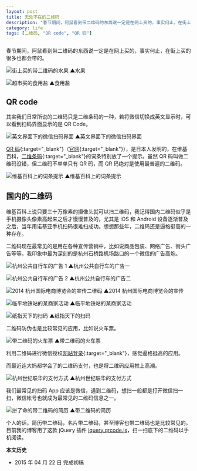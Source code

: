 ```yaml
---
layout: post
title: 无处不在的二维码
description: "春节期间，阿鼠看到带二维码的东西说一定是在网上买的，事实何止，在街上买的很多也都会带的。"
category: life
tags: [二维码, "QR code", "QR 码"]
---
```


春节期间，阿鼠看到带二维码的东西说一定是在网上买的，事实何止，在街上买的很多也都会带的。

![街上买的带二维码的水果]({{site.IMG_PATH}}/qrcode-01.jpg_640)
▲水果

![超市买的食用盐]({{site.IMG_PATH}}/qrcode-02.jpg_640)
▲食用盐

## QR code

其实我们日常所说的二维码只是二维条码的一种，若将微信切换成英文显示时，可以看到扫码界面显示的是 QR Code。

![英文界面下的微信扫码界面]({{site.IMG_PATH}}/qrcode-01.png?imageView2/2/w/360/q/90)
▲英文界面下的微信扫码界面

[QR 码](http://zh.wikipedia.org/wiki/QR%E7%A2%BC){:target="_blank"}（[官网](http://www.qrcode.com/){:target="_blank"}），是日本人发明的，在维基百科，[二维条码](http://zh.wikipedia.org/zh-cn/%E4%BA%8C%E7%B6%AD%E6%A2%9D%E7%A2%BC){:target="_blank"}的词条特别放了一个提示。虽然 QR 码叫做二维码没错，但二维码不单单只有 QR 码，而 QR 码绝对是使用最普遍的二维码。

![维基百科上的词条提示]({{site.IMG_PATH}}/qrcode-02.png_640)
▲维基百科上的词条提示

## 国内的二维码

维基百科上说只要三十万像素的摄像头就可以扫二维码，我记得国内二维码似乎是手机摄像头像素高起来之后才慢慢普及的，尤其是 iOS 和 Android 设备逐渐普及之后，当年用诺基亚手机扫码很难扫成功。想想那些年，二维码还是逼格挺高的一种存在。

二维码现在最常见的是用在各种宣传营销中，比如说商品包装、网络广告、街头广告等等。我印象中最为深刻的是杭州石桥路机场路口的一个微信的广告高炮。

![杭州公共自行车的广告 1]({{site.IMG_PATH}}/qrcode-03.jpg_640)
▲杭州公共自行车的广告一

![杭州公共自行车的广告 2]({{site.IMG_PATH}}/qrcode-04.jpg_640)
▲杭州公共自行车的广告二

![2014 杭州国际电商博览会的宣传二维码]({{site.IMG_PATH}}/qrcode-05.jpg_640)
▲2014 杭州国际电商博览会的宣传

![临平地铁站的某商家活动]({{site.IMG_PATH}}/qrcode-06.jpg_640)
▲临平地铁站的某商家活动

![纸指天下的扫码]({{site.IMG_PATH}}/qrcode-07.jpg_640)
▲纸指天下的扫码


二维码防伪也是比较常见的应用，比如说火车票。

![带二维码的火车票]({{site.IMG_PATH}}/qrcode-08.jpg_640)
▲带二维码的火车票

利用二维码进行微信授权[网站登录](https://open.weixin.qq.com/cgi-bin/showdocument?action=doc&id=open1419316505&t=0.7904157447748448){:target="_blank"}，感觉逼格挺高的应用。

而最近连大妈都学会了的二维码支付，也是将二维码应用推上高潮。

![杭州世纪联华的支付方式]({{site.IMG_PATH}}/qrcode-09.jpg_640)
▲杭州世纪联华的支付方式

我们最常见的扫码 App 应该是微信，遇到二维码，想扫一般都是打开微信扫一扫，微信帐号也就成为最常见的二维码信息之一。

![拼了命的带二维码的简历]({{site.IMG_PATH}}/qrcode-10.jpg_640)
▲带二维码的简历

个人的话，简历带二维码，名片带二维码，甚至博客也带二维码也是比较常见的。目前我的博客用了这款 jQuery 插件 [jquery.qrcode.js](http://jeromeetienne.github.io/jquery-qrcode/)，扫一扫底下的二维码以手机阅读。

**本文历史**

* 2015 年 04 月 22 日 完成初稿
